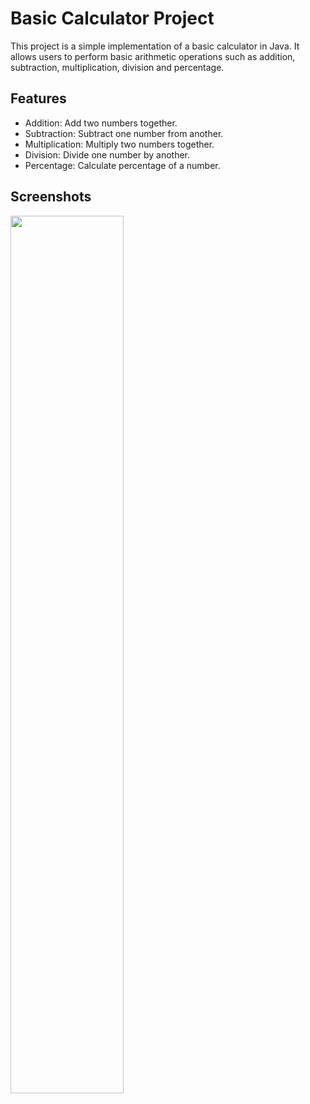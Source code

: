 # Basic Calculator Project

This project is a simple implementation of a basic calculator in Java. It allows users to perform basic arithmetic operations such as addition, subtraction, multiplication, division and percentage.

## Features

- Addition: Add two numbers together.
- Subtraction: Subtract one number from another.
- Multiplication: Multiply two numbers together.
- Division: Divide one number by another.
- Percentage: Calculate percentage of a number.

## Screenshots

<img src="https://github.com/Afra107/Basic-Calculator/assets/113014706/e996eb20-5263-4bec-903e-b243d20e89bf" width=60% align="center" />

